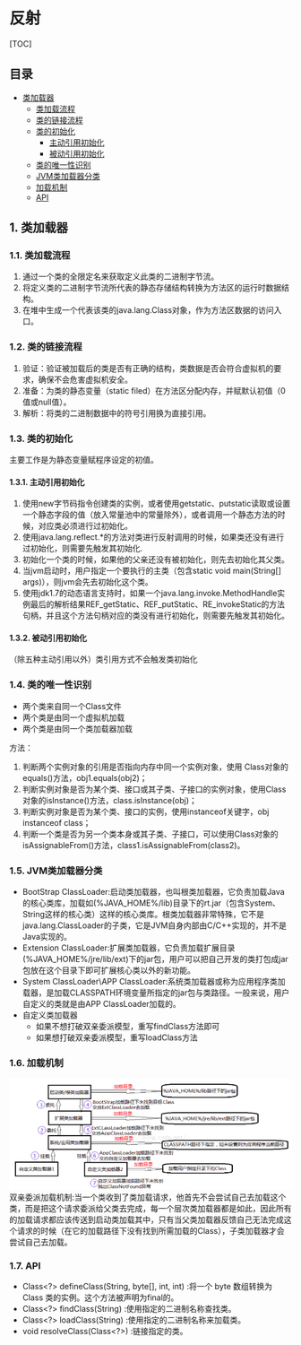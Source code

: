 # 反射

[TOC]

## 目录
- [类加载器](#1-类加载器)
  - [类加载流程](#11-类加载流程)
  - [类的链接流程](#12-类的链接流程)
  - [类的初始化](#13-类的初始化)
    - [主动引用初始化](#131-主动引用初始化)
    - [被动引用初始化](#132-被动引用初始化)
  - [类的唯一性识别](#14-类的唯一性识别)
  - [JVM类加载器分类](#15-JVM类加载器分类)
  - [加载机制](#16-加载机制)
  - [API](#17-API)


## 1. 类加载器

### 1.1. 类加载流程
1. 通过一个类的全限定名来获取定义此类的二进制字节流。
2. 将定义类的二进制字节流所代表的静态存储结构转换为方法区的运行时数据结构。
3. 在堆中生成一个代表该类的java.lang.Class对象，作为方法区数据的访问入口。

### 1.2. 类的链接流程
1. 验证：验证被加载后的类是否有正确的结构，类数据是否会符合虚拟机的要求，确保不会危害虚拟机安全。
2. 准备：为类的静态变量（static filed）在方法区分配内存，并赋默认初值（0值或null值）。
3. 解析：将类的二进制数据中的符号引用换为直接引用。

### 1.3. 类的初始化
主要工作是为静态变量赋程序设定的初值。

#### 1.3.1. 主动引用初始化
1. 使用new字节码指令创建类的实例，或者使用getstatic、putstatic读取或设置一个静态字段的值（放入常量池中的常量除外），或者调用一个静态方法的时候，对应类必须进行过初始化。
2. 使用java.lang.reflect.*的方法对类进行反射调用的时候，如果类还没有进行过初始化，则需要先触发其初始化.
3. 初始化一个类的时候，如果他的父亲还没有被初始化，则先去初始化其父类。
4. 当jvm启动时，用户指定一个要执行的主类（包含static void main(String[] args)），则jvm会先去初始化这个类。
5. 使用jdk1.7的动态语言支持时，如果一个java.lang.invoke.MethodHandle实例最后的解析结果REF_getStatic、REF_putStatic、RE_invokeStatic的方法句柄，并且这个方法句柄对应的类没有进行初始化，则需要先触发其初始化。

#### 1.3.2. 被动引用初始化
（除五种主动引用以外）类引用方式不会触发类初始化

### 1.4. 类的唯一性识别
- 两个类来自同一个Class文件
- 两个类是由同一个虚拟机加载
- 两个类是由同一个类加载器加载

方法：
1. 判断两个实例对象的引用是否指向内存中同一个实例对象，使用 Class对象的equals()方法，obj1.equals(obj2)；
2. 判断实例对象是否为某个类、接口或其子类、子接口的实例对象，使用Class对象的isInstance()方法，class.isInstance(obj)；
3. 判断实例对象是否为某个类、接口的实例，使用instanceof关键字，obj instanceof class；
4. 判断一个类是否为另一个类本身或其子类、子接口，可以使用Class对象的isAssignableFrom()方法，class1.isAssignableFrom(class2)。

### 1.5. JVM类加载器分类
- BootStrap ClassLoader:启动类加载器，也叫根类加载器，它负责加载Java的核心类库，加载如(%JAVA_HOME%/lib)目录下的rt.jar（包含System、String这样的核心类）这样的核心类库。根类加载器非常特殊，它不是java.lang.ClassLoader的子类，它是JVM自身内部由C/C++实现的，并不是Java实现的。
- Extension ClassLoader:扩展类加载器，它负责加载扩展目录(%JAVA_HOME%/jre/lib/ext)下的jar包，用户可以把自己开发的类打包成jar包放在这个目录下即可扩展核心类以外的新功能。
- System ClassLoader\APP ClassLoader:系统类加载器或称为应用程序类加载器，是加载CLASSPATH环境变量所指定的jar包与类路径。一般来说，用户自定义的类就是由APP ClassLoader加载的。
- 自定义类加载器
  - 如果不想打破双亲委派模型，重写findClass方法即可
  - 如果想打破双亲委派模型，重写loadClass方法
  
### 1.6. 加载机制
![](media/双亲委派.png)
双亲委派加载机制:当一个类收到了类加载请求，他首先不会尝试自己去加载这个类，而是把这个请求委派给父类去完成，每一个层次类加载器都是如此，因此所有的加载请求都应该传送到启动类加载其中，只有当父类加载器反馈自己无法完成这个请求的时候（在它的加载路径下没有找到所需加载的Class），子类加载器才会尝试自己去加载。

### 1.7. API
- Class<?> defineClass(String, byte[], int, int) :将一个 byte 数组转换为 Class 类的实例。这个方法被声明为final的。
- Class<?> findClass(String) :使用指定的二进制名称查找类。
- Class<?> loadClass(String) :使用指定的二进制名称来加载类。
- void resolveClass(Class<?>) :链接指定的类。
